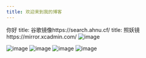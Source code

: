 ```yaml
---
title: 欢迎来到我的博客
---
```


你好
title: 谷歌镜像https://search.ahnu.cf/
title: 照妖镜https://mirror.xcadmin.com/
![image](https://github.com/xiaomao258/1/assets/86752779/588c62f8-ce38-4e42-ad38-1fb74de459f8)

![image](https://github.com/xiaomao258/1/assets/86752779/a314be59-a1f5-4047-8d3a-dcdc5f854df1)
![image](https://github.com/xiaomao258/1/assets/86752779/c451397a-d98e-4ae1-aa0e-b0d2b41beb4f)
![image](https://github.com/xiaomao258/1/assets/86752779/e5dc5856-eaf9-47ef-abc3-f9b8a50ddfea)
![image](https://github.com/xiaomao258/1/assets/86752779/566318e0-5cd4-4c3d-8829-3396eb23b9eb)
